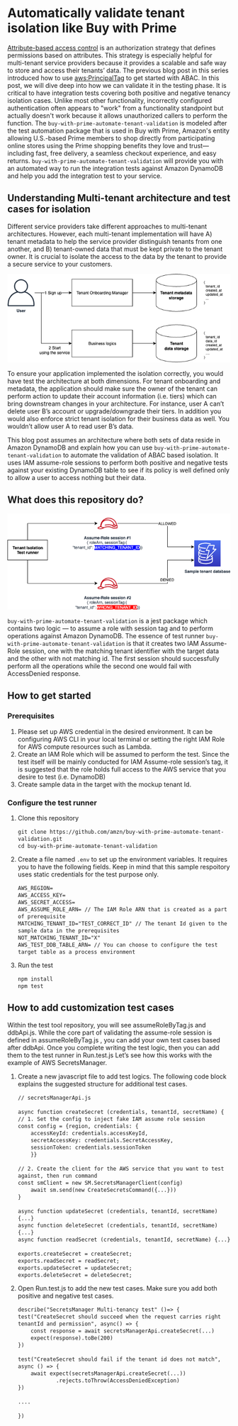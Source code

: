 # Automatically validate tenant isolation like Buy with Prime

[Attribute-based access control](https://aws.amazon.com/ko/blogs/security/how-to-implement-saas-tenant-isolation-with-abac-and-aws-iam/) is an authorization strategy that defines permissions based on attributes. This strategy is especially helpful for multi-tenant service providers because it provides a scalable and safe way to store and access their tenants’ data. The previous blog post in this series introduced how to use [aws:PrincipalTag](https://docs.aws.amazon.com/IAM/latest/UserGuide/reference_policies_condition-keys.html#condition-keys-principaltag)  to get started with ABAC. In this post, we will dive deep into how we can validate it in the testing phase. It is critical to have integration tests covering both positive and negative tenancy isolation cases. Unlike most other functionality, incorrectly configured authentication often appears to "work" from a functionality standpoint but actually doesn't work because it allows unauthorized callers to perform the function. The `buy-with-prime-automate-tenant-validation` is modeled after the test automation package that is used in Buy with Prime, Amazon's entity allowing U.S.-based Prime members to shop directly from participating online stores using the Prime shopping benefits they love and trust—including fast, free delivery, a seamless checkout experience, and easy returns. `buy-with-prime-automate-tenant-validation` will provide you with an automated way to run the integration tests against Amazon DynamoDB and help you add the integration test to your service.

## Understanding Multi-tenant architecture and test cases for isolation

Different service providers take different approaches to multi-tenant architectures. However, each multi-tenant implementation will have A) tenant metadata to help the service provider distinguish tenants from one another, and B) tenant-owned data that must be kept private to the tenant owner. It is crucial to isolate the access to the data by the tenant to provide a secure service to your customers. 

![](/img/data-store.png)


To ensure your application implemented the isolation correctly, you would have test the architecture at both dimensions. For tenant onboarding and metadata, the application should make sure the owner of the tenant can perform action to update their account information (i.e. tiers) which can bring downstream changes in your architecture. For instance, user A can’t delete user B’s account or upgrade/downgrade their tiers. In addition you would also enforce strict tenant isolation for their business data as well. You wouldn’t allow user A to read user B’s data. 

This blog post assumes an architecture where both sets of data reside in Amazon DynamoDB and explain how you can use `buy-with-prime-automate-tenant-validation` to automate the validation of ABAC based isolation. It uses IAM assume-role sessions to perform both positive and negative tests against your existing DynamoDB table to see if its policy is well defined only to allow a user to access nothing but their data.


## What does this repository do?

![](/img/test-runner.png)

`buy-with-prime-automate-tenant-validation` is a jest package which contains two logic — to assume a role with session tag and to perform operations against Amazon DynamoDB. The essence of test runner  `buy-with-prime-automate-tenant-validation` is that it creates two IAM Assume-Role session, one with the matching tenant identifier with the target data and the other with not matching id. The first session should successfully perform all the operations while the second one would fail with AccessDenied response.

## How to get started

### Prerequisites

1. Please set up AWS credential in the desired environment. It can be configuring AWS CLI in your local terminal or setting the right IAM Role for AWS compute resources such as Lambda.
2. Create an IAM Role which will be assumed to perform the test. Since the test itself will be mainly conducted for IAM Assume-role session’s tag, it is suggested that the role holds full access to the AWS service that you desire to test (i.e. DynamoDB)
3. Create sample data in the target with the mockup tenant Id. 

### Configure the test runner
1. Clone this repository
    ```
    git clone https://github.com/amzn/buy-with-prime-automate-tenant-validation.git
    cd buy-with-prime-automate-tenant-validation
    ```

2. Create a file named `.env` to set up the environment variables. It requires you to have the following fields. Keep in mind that this sample respoitory uses static credentials for the test purpose only.
    ```
    AWS_REGION=
    AWS_ACCESS_KEY=
    AWS_SECRET_ACCESS=
    AWS_ASSUME_ROLE_ARN= // The IAM Role ARN that is created as a part of prerequisite
    MATCHING_TENANT_ID="TEST_CORRECT_ID" // The tenant Id given to the sample data in the prerequisites
    NOT_MATCHING_TENANT_ID="X"
    AWS_TEST_DDB_TABLE_ARN= // You can choose to configure the test target table as a process environment
    ```

3. Run the test

    ```
    npm install
    npm test
    ```

## How to add customization test cases

Within the test tool repository, you will see assumeRoleByTag.js and ddbApi.js. While the core part of validating the assume-role session is defined in assumeRoleByTag.js , you can add your own test cases based after ddbApi. Once you complete writing the test logic, then you can add them to the test runner in Run.test.js Let’s see how this works with the example of AWS SecretsManager.


1. Create a new javascript file to add test logics. The following code block explains the suggested structure for additional test cases.
    ```
    // secretsManagerApi.js
    
    async function createSecret (credentials, tenantId, secretName) {
    // 1. Set the config to inject fake IAM assume role session
    const config = {region, credentials: {
        accessKeyId: credentials.accessKeyId,
        secretAccessKey: credentials.SecretAccessKey,
        sessionToken: credentials.sessionToken
        }}
        
    // 2. Create the client for the AWS service that you want to test against, then run command
    const smClient = new SM.SecretsManagerClient(config)
        await sm.send(new CreateSecretsCommand({...}))
    }
    
    async function updateSecret (credentials, tenantId, secretName) {...}  
    async function deleteSecret (credentials, tenantId, secretName) {...}
    async function readSecret (credentials, tenantId, secretName) {...} 

    exports.createSecret = createSecret;
    exports.readSecret = readSecret;
    exports.updateSecret = updateSecret;
    exports.deleteSecret = deleteSecret;
    ```

2. Open Run.test.js to add the new test cases. Make sure you add both positive and negative test cases.
    ```
    describe("SecretsManager Multi-tenancy test" ()=> {
    test("CreateSecret should succeed when the request carries right tenantId and permission", async() => {
        const response = await secretsManagerApi.createSecret(...)
        expect(response).toBe(200)
    })
    
    test("CreateSecret should fail if the tenant id does not match", async () => {
        await expect(secretsManagerApi.createSecret(...))
                .rejects.toThrow(AccessDeniedException)
    })
    
    ....
        
    }) 
    ```
